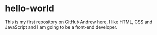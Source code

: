 # hello-world
This is my first repository on GitHub
Andrew here, I like HTML, CSS and JavaScript and I am going to be a front-end developer.
